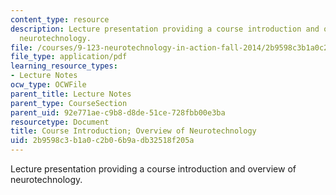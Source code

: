 ```yaml
---
content_type: resource
description: Lecture presentation providing a course introduction and overview of
  neurotechnology.
file: /courses/9-123-neurotechnology-in-action-fall-2014/2b9598c3b1a0c2b06b9adb32518f205a_MIT9_123F14_Lec1.pdf
file_type: application/pdf
learning_resource_types:
- Lecture Notes
ocw_type: OCWFile
parent_title: Lecture Notes
parent_type: CourseSection
parent_uid: 92e771ae-c9b8-d8de-51ce-728fbb00e3ba
resourcetype: Document
title: Course Introduction; Overview of Neurotechnology
uid: 2b9598c3-b1a0-c2b0-6b9a-db32518f205a
---
```

Lecture presentation providing a course introduction and overview of neurotechnology.

